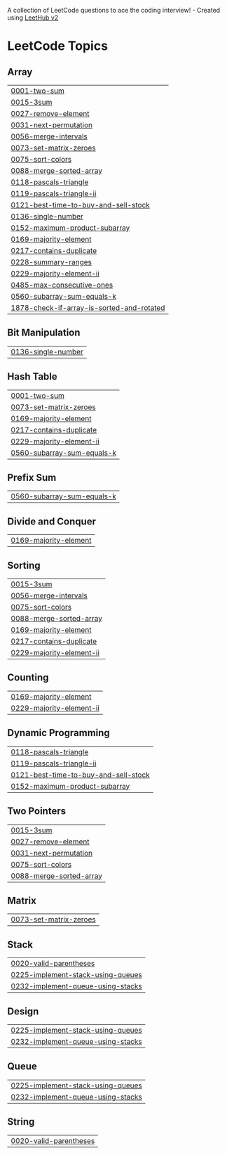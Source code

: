 A collection of LeetCode questions to ace the coding interview! - Created using [LeetHub v2](https://github.com/arunbhardwaj/LeetHub-2.0)
<!---LeetCode Topics Start-->
# LeetCode Topics
## Array
|  |
| ------- |
| [0001-two-sum](https://github.com/VishwasSonker/DSA-Questions/tree/master/0001-two-sum) |
| [0015-3sum](https://github.com/VishwasSonker/DSA-Questions/tree/master/0015-3sum) |
| [0027-remove-element](https://github.com/VishwasSonker/DSA-Questions/tree/master/0027-remove-element) |
| [0031-next-permutation](https://github.com/VishwasSonker/DSA-Questions/tree/master/0031-next-permutation) |
| [0056-merge-intervals](https://github.com/VishwasSonker/DSA-Questions/tree/master/0056-merge-intervals) |
| [0073-set-matrix-zeroes](https://github.com/VishwasSonker/DSA-Questions/tree/master/0073-set-matrix-zeroes) |
| [0075-sort-colors](https://github.com/VishwasSonker/DSA-Questions/tree/master/0075-sort-colors) |
| [0088-merge-sorted-array](https://github.com/VishwasSonker/DSA-Questions/tree/master/0088-merge-sorted-array) |
| [0118-pascals-triangle](https://github.com/VishwasSonker/DSA-Questions/tree/master/0118-pascals-triangle) |
| [0119-pascals-triangle-ii](https://github.com/VishwasSonker/DSA-Questions/tree/master/0119-pascals-triangle-ii) |
| [0121-best-time-to-buy-and-sell-stock](https://github.com/VishwasSonker/DSA-Questions/tree/master/0121-best-time-to-buy-and-sell-stock) |
| [0136-single-number](https://github.com/VishwasSonker/DSA-Questions/tree/master/0136-single-number) |
| [0152-maximum-product-subarray](https://github.com/VishwasSonker/DSA-Questions/tree/master/0152-maximum-product-subarray) |
| [0169-majority-element](https://github.com/VishwasSonker/DSA-Questions/tree/master/0169-majority-element) |
| [0217-contains-duplicate](https://github.com/VishwasSonker/DSA-Questions/tree/master/0217-contains-duplicate) |
| [0228-summary-ranges](https://github.com/VishwasSonker/DSA-Questions/tree/master/0228-summary-ranges) |
| [0229-majority-element-ii](https://github.com/VishwasSonker/DSA-Questions/tree/master/0229-majority-element-ii) |
| [0485-max-consecutive-ones](https://github.com/VishwasSonker/DSA-Questions/tree/master/0485-max-consecutive-ones) |
| [0560-subarray-sum-equals-k](https://github.com/VishwasSonker/DSA-Questions/tree/master/0560-subarray-sum-equals-k) |
| [1878-check-if-array-is-sorted-and-rotated](https://github.com/VishwasSonker/DSA-Questions/tree/master/1878-check-if-array-is-sorted-and-rotated) |
## Bit Manipulation
|  |
| ------- |
| [0136-single-number](https://github.com/VishwasSonker/DSA-Questions/tree/master/0136-single-number) |
## Hash Table
|  |
| ------- |
| [0001-two-sum](https://github.com/VishwasSonker/DSA-Questions/tree/master/0001-two-sum) |
| [0073-set-matrix-zeroes](https://github.com/VishwasSonker/DSA-Questions/tree/master/0073-set-matrix-zeroes) |
| [0169-majority-element](https://github.com/VishwasSonker/DSA-Questions/tree/master/0169-majority-element) |
| [0217-contains-duplicate](https://github.com/VishwasSonker/DSA-Questions/tree/master/0217-contains-duplicate) |
| [0229-majority-element-ii](https://github.com/VishwasSonker/DSA-Questions/tree/master/0229-majority-element-ii) |
| [0560-subarray-sum-equals-k](https://github.com/VishwasSonker/DSA-Questions/tree/master/0560-subarray-sum-equals-k) |
## Prefix Sum
|  |
| ------- |
| [0560-subarray-sum-equals-k](https://github.com/VishwasSonker/DSA-Questions/tree/master/0560-subarray-sum-equals-k) |
## Divide and Conquer
|  |
| ------- |
| [0169-majority-element](https://github.com/VishwasSonker/DSA-Questions/tree/master/0169-majority-element) |
## Sorting
|  |
| ------- |
| [0015-3sum](https://github.com/VishwasSonker/DSA-Questions/tree/master/0015-3sum) |
| [0056-merge-intervals](https://github.com/VishwasSonker/DSA-Questions/tree/master/0056-merge-intervals) |
| [0075-sort-colors](https://github.com/VishwasSonker/DSA-Questions/tree/master/0075-sort-colors) |
| [0088-merge-sorted-array](https://github.com/VishwasSonker/DSA-Questions/tree/master/0088-merge-sorted-array) |
| [0169-majority-element](https://github.com/VishwasSonker/DSA-Questions/tree/master/0169-majority-element) |
| [0217-contains-duplicate](https://github.com/VishwasSonker/DSA-Questions/tree/master/0217-contains-duplicate) |
| [0229-majority-element-ii](https://github.com/VishwasSonker/DSA-Questions/tree/master/0229-majority-element-ii) |
## Counting
|  |
| ------- |
| [0169-majority-element](https://github.com/VishwasSonker/DSA-Questions/tree/master/0169-majority-element) |
| [0229-majority-element-ii](https://github.com/VishwasSonker/DSA-Questions/tree/master/0229-majority-element-ii) |
## Dynamic Programming
|  |
| ------- |
| [0118-pascals-triangle](https://github.com/VishwasSonker/DSA-Questions/tree/master/0118-pascals-triangle) |
| [0119-pascals-triangle-ii](https://github.com/VishwasSonker/DSA-Questions/tree/master/0119-pascals-triangle-ii) |
| [0121-best-time-to-buy-and-sell-stock](https://github.com/VishwasSonker/DSA-Questions/tree/master/0121-best-time-to-buy-and-sell-stock) |
| [0152-maximum-product-subarray](https://github.com/VishwasSonker/DSA-Questions/tree/master/0152-maximum-product-subarray) |
## Two Pointers
|  |
| ------- |
| [0015-3sum](https://github.com/VishwasSonker/DSA-Questions/tree/master/0015-3sum) |
| [0027-remove-element](https://github.com/VishwasSonker/DSA-Questions/tree/master/0027-remove-element) |
| [0031-next-permutation](https://github.com/VishwasSonker/DSA-Questions/tree/master/0031-next-permutation) |
| [0075-sort-colors](https://github.com/VishwasSonker/DSA-Questions/tree/master/0075-sort-colors) |
| [0088-merge-sorted-array](https://github.com/VishwasSonker/DSA-Questions/tree/master/0088-merge-sorted-array) |
## Matrix
|  |
| ------- |
| [0073-set-matrix-zeroes](https://github.com/VishwasSonker/DSA-Questions/tree/master/0073-set-matrix-zeroes) |
## Stack
|  |
| ------- |
| [0020-valid-parentheses](https://github.com/VishwasSonker/DSA-Questions/tree/master/0020-valid-parentheses) |
| [0225-implement-stack-using-queues](https://github.com/VishwasSonker/DSA-Questions/tree/master/0225-implement-stack-using-queues) |
| [0232-implement-queue-using-stacks](https://github.com/VishwasSonker/DSA-Questions/tree/master/0232-implement-queue-using-stacks) |
## Design
|  |
| ------- |
| [0225-implement-stack-using-queues](https://github.com/VishwasSonker/DSA-Questions/tree/master/0225-implement-stack-using-queues) |
| [0232-implement-queue-using-stacks](https://github.com/VishwasSonker/DSA-Questions/tree/master/0232-implement-queue-using-stacks) |
## Queue
|  |
| ------- |
| [0225-implement-stack-using-queues](https://github.com/VishwasSonker/DSA-Questions/tree/master/0225-implement-stack-using-queues) |
| [0232-implement-queue-using-stacks](https://github.com/VishwasSonker/DSA-Questions/tree/master/0232-implement-queue-using-stacks) |
## String
|  |
| ------- |
| [0020-valid-parentheses](https://github.com/VishwasSonker/DSA-Questions/tree/master/0020-valid-parentheses) |
<!---LeetCode Topics End-->